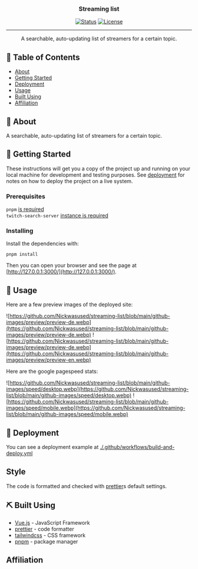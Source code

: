<h3 align="center">Streaming list</h3>

<div align="center">

  [![Status](https://img.shields.io/badge/status-active-success.svg)]() 
  [![License](https://img.shields.io/github/license/nickwasused/streaming-list)](/LICENSE)

</div>

---

<p align="center"> A searchable, auto-updating list of streamers for a certain topic.
    <br> 
</p>

## 📝 Table of Contents
- [About](#about)
- [Getting Started](#getting_started)
- [Deployment](#deployment)
- [Usage](#usage)
- [Built Using](#built_using)
- [Affiliation](#affiliation)

## 🧐 About <a name = "about"></a>
A searchable, auto-updating list of streamers for a certain topic.

## 🏁 Getting Started <a name = "getting_started"></a>
These instructions will get you a copy of the project up and running on your local machine for development and testing purposes. See [deployment](#deployment) for notes on how to deploy the project on a live system.

### Prerequisites

`pnpm` [is required](https://pnpm.io/)  
`twitch-search-server` [instance is required](https://github.com/Nickwasused/twitch-search-server)  

### Installing

Install the dependencies with:

```console
pnpm install
```

Then you can open your browser and see the page at [http://127.0.0.1:3000/](http://127.0.0.1:3000/).

## 🎈 Usage <a name="usage"></a>
Here are a few preview images of the deployed site:

![https://github.com/Nickwasused/streaming-list/blob/main/github-images/preview/preview-de.webp](https://github.com/Nickwasused/streaming-list/blob/main/github-images/preview/preview-de.webp)
![https://github.com/Nickwasused/streaming-list/blob/main/github-images/preview/preview-de.webp](https://github.com/Nickwasused/streaming-list/blob/main/github-images/preview/preview-en.webp)

Here are the google pagespeed stats:

![https://github.com/Nickwasused/streaming-list/blob/main/github-images/speed/desktop.webp](https://github.com/Nickwasused/streaming-list/blob/main/github-images/speed/desktop.webp)
![https://github.com/Nickwasused/streaming-list/blob/main/github-images/speed/mobile.webp](https://github.com/Nickwasused/streaming-list/blob/main/github-images/speed/mobile.webp)

## 🚀 Deployment <a name = "deployment"></a>
You can see a deployment example at [./.github/workflows/build-and-deploy.yml](./.github/workflows/build-and-deploy.yml)

## Style
The code is formatted and checked with [prettier](https://prettier.io/)s default settings.

## ⛏️ Built Using <a name = "built_using"></a>
- [Vue.js](https://vuejs.org/) - JavaScript Framework 
- [prettier](https://prettier.io/) - code formatter
- [tailwindcss](https://tailwindcss.com/) - CSS framework
- [pnpm](https://pnpm.io/) - package manager

## Affiliation <a name = "affiliation"></a>
